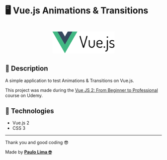 # 🖥️ Vue.js Animations & Transitions

<h1 align="center">
  <img src=".github/logo.png" width="200px" />
</h1>

## 🔎️ Description

A simple application to test Animations & Transitions on Vue.js.

This project was made during the <a href="udemy.com/course/vuejs-from-beginner-to-professional/">Vue JS 2: From Beginner to Professional</a> course on Udemy.

## 🚀️ Technologies

- Vue.js 2
- CSS 3

---

Thank you and good coding 😎️

Made by **<a href="https://paulophlp.github.io/portfolio/" target="__blank">Paulo Lima 🤓️</a>**
